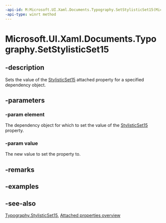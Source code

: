 ```yaml
---
-api-id: M:Microsoft.UI.Xaml.Documents.Typography.SetStylisticSet15(Microsoft.UI.Xaml.DependencyObject,System.Boolean)
-api-type: winrt method
---
```


<!-- Method syntax
public void SetStylisticSet15(Windows.UI.Xaml.DependencyObject element, System.Boolean value)
-->

# Microsoft.UI.Xaml.Documents.Typography.SetStylisticSet15

## -description
Sets the value of the [StylisticSet15](typography_stylisticset15.md) attached property for a specified dependency object.

## -parameters
### -param element
The dependency object for which to set the value of the [StylisticSet15](typography_stylisticset15.md) property.

### -param value
The new value to set the property to.

## -remarks

## -examples

## -see-also

[Typography.StylisticSet15](typography_stylisticset15.md), [Attached properties overview](/windows/uwp/xaml-platform/attached-properties-overview)
